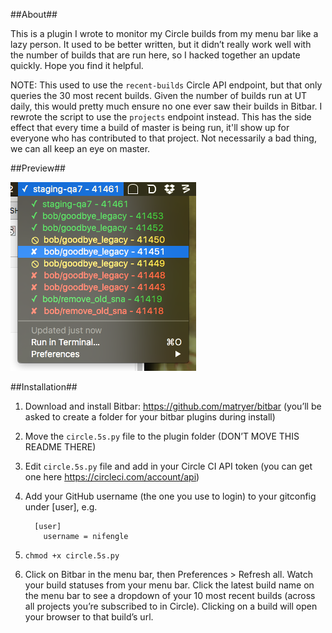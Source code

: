 ##About##

This is a plugin I wrote to monitor my Circle builds from my menu bar like a lazy person. It used to be better written, but it didn’t really work well with the number of builds that are run here, so I hacked together an update quickly. Hope you find it helpful.

NOTE: This used to use the `recent-builds` Circle API endpoint, but that only queries the 30 most recent builds. Given the number of builds run at UT daily, this would pretty much ensure no one ever saw their builds in Bitbar. I rewrote the script to use the `projects` endpoint instead. This has the side effect that every time a build of master is being run, it'll show up for everyone who has contributed to that project. Not necessarily a bad thing, we can all keep an eye on master.

##Preview##

![screenshot](screenshot.png)

##Installation##

1. Download and install Bitbar: https://github.com/matryer/bitbar (you’ll be asked to create a folder for your bitbar plugins during install)

2. Move the `circle.5s.py` file to the plugin folder (DON’T MOVE THIS README THERE)

3. Edit `circle.5s.py` file and add in your Circle CI API token (you can get one here https://circleci.com/account/api)

4. Add your GitHub username (the one you use to login) to your gitconfig under [user], e.g.
    ```
      [user]
        username = nifengle
    ```

5. `chmod +x circle.5s.py`

6. Click on Bitbar in the menu bar, then Preferences > Refresh all. Watch your build statuses from your menu bar. Click the latest build name on the menu bar to see a dropdown of your 10 most recent builds (across all projects you’re subscribed to in Circle). Clicking on a build will open your browser to that build’s url.
